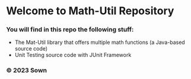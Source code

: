# Welcome to Math-Util Repository
### You will find in this repo the following stuff:
* The Mat-Util library that offers multiple math functions (a Java-based source code)
* Unit Testing source code with JUnit Framework


### © 2023 Sown
